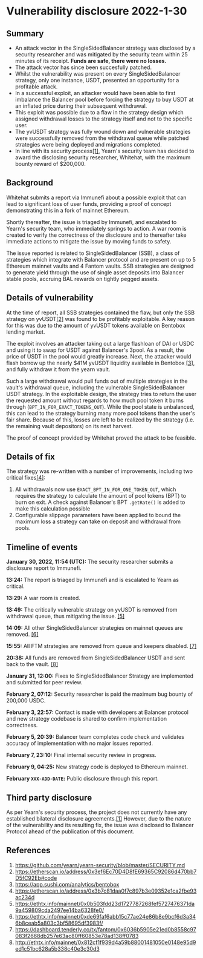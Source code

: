 # Vulnerability disclosure 2022-1-30

## Summary

- An attack vector in the SingleSidedBalancer strategy was disclosed by a security researcher and was mitigated by the security team within 25 minutes of its receipt. **Funds are safe, there were no losses.**
- The attack vector has since been succesfully patched.
- Whilst the vulnerability was present on every SingleSidedBalancer strategy, only one instance, USDT, presented an opportunity for a profitable attack.
- In a successful exploit, an attacker would have been able to first imbalance the Balancer pool before forcing the strategy to buy USDT at an inflated price during their subsequent withdrawal.
- This exploit was possible due to a flaw in the strategy design which assigned withdrawal losses to the strategy itself and not to the specific user.
- The yvUSDT strategy was fully wound down and vulnerable strategies were successfully removed from the withdrawal queue while patched strategies were being deployed and migrations completed.
- In line with its security process[[1]](#References), Yearn's security team has decided to award the disclosing security researcher, Whitehat, with the maximum bounty reward of $200,000.

## Background

Whitehat submits a report via Immunefi about a possible exploit that can lead to significant loss of user funds, providing a proof of concept demonstrating this in a fork of mainnet Ethereum.

Shortly thereafter, the issue is triaged by Immunefi, and escalated to Yearn's security team, who immediately springs to action. A war room is created to verify the correctness of the disclosure and to thereafter take immediate actions to mitigate the issue by moving funds to safety.

The issue reported is related to SingleSidedBalancer (SSB), a class of strategies which integrate with Balancer protocol and are present on up to 5 Ethereum mainnet vaults and 4 Fantom vaults. SSB strategies are designed to generate yield through the use of single asset deposits into Balancer stable pools, accruing BAL rewards on tightly pegged assets.

## Details of vulnerability

At the time of report, all SSB strategies contained the flaw, but only the SSB strategy on yvUSDT[[2]](#References) was found to be profitably exploitable. A key reason for this was due to the amount of yvUSDT tokens available on Bentobox lending market.

The exploit involves an attacker taking out a large flashloan of DAI or USDC and using it to swap for USDT against Balancer's 3pool. As a result, the price of USDT in the pool would greatly increase. Next, the attacker would flash borrow up the nearly $41M yvUSDT liquidity available in Bentobox [[3]](#References), and fully withdraw it from the yearn vault.

Such a large withdrawal would pull funds out of multiple strategies in the vault's withdrawal queue, including the vulnerable SingleSidedBalancer USDT strategy. In the exploitable design, the strategy tries to return the user the requested amount without regards to how much pool token it burns through (`BPT_IN_FOR_EXACT_TOKENS_OUT`). While the pool state is unbalanced, this can lead to the strategy burning many more pool tokens than the user's fair share. Because of this, losses are left to be realized by the strategy (i.e. the remaining vault depositors) on its next harvest.

The proof of concept provided by Whitehat proved the attack to be feasible.

## Details of fix

The strategy was re-written with a number of improvements, including two critical fixes[[4]](#References):

1. All withdrawals now use `EXACT_BPT_IN_FOR_ONE_TOKEN_OUT`, which requires the strategy to calculate the amount of pool tokens (BPT) to burn on exit. A check against Balancer's BPT `.getRate()` is added to make this calculation possible
2. Configurable slippage parameters have been applied to bound the maximum loss a strategy can take on deposit and withdrawal from pools.

## Timeline of events

**January 30, 2022, 11:54 (UTC):** The security researcher submits a disclosure report to Immunefi.

**13:24:** The report is triaged by Immunefi and is escalated to Yearn as critical.

**13:29:** A war room is created.

**13:49:** The critically vulnerable strategy on yvUSDT is removed from withdrawal queue, thus mitigating the issue. [[5]](#References)

**14:09:** All other SingleSidedBalancer strategies on mainnet queues are removed. [[6]](#References)

**15:55:** All FTM strategies are removed from queue and keepers disabled. [[7]](#References)

**20:38:** All funds are removed from SingleSidedBalancer USDT and sent back to the vault. [[8]](#References)

**January 31, 12:00:** Fixes to SingleSidedBalancer Strategy are implemented and submitted for peer review.

**February 2, 07:12:** Security researcher is paid the maximum bug bounty of 200,000 USDC.

**February 3, 22:57:** Contact is made with developers at Balancer protocol and new strategy codebase is shared to confirm implementation correctness.

**February 5, 20:39:** Balancer team completes code check and validates accuracy of implementation with no major issues reported.

**February 7, 23:10:** Final internal security review in progress.

**February 9, 04:25:** New strategy code is deployed to Ethereum mainnet.

**February `XXX-ADD-DATE`:** Public disclosure through this report.

## Third party disclosure

As per Yearn's security process, the project does not currently have any established bilateral disclosure agreements.[[1]](#References) However, due to the nature of the vulnerability and its resulting fix, the issue was disclosed to Balancer Protocol ahead of the publication of this document.

## References

1. https://github.com/yearn/yearn-security/blob/master/SECURITY.md
1. https://etherscan.io/address/0x3ef6Ec70D4D8fE69365C92086d470bb7D5fC92Eb#code
1. https://app.sushi.com/analytics/bentobox
1. https://etherscan.io/address/0x3b7c81daa0f7c897b3e09352e1ca2fbe93ac234d
1. https://ethtx.info/mainnet/0x0b503fdd23d1727787268fef5727476371da9a459809cda2497ee14ba6328fe0/
1. https://ethtx.info/mainnet/0xde69faf6abb15c77ae24e86b8e9bcf6d3a346b8ceab5a803c3bf58695df3983f/
1. https://dashboard.tenderly.co/tx/fantom/0x6036b5905e21ed0b8558c97083f2668db257e63ac80ff60853e78ad138ff0783
1. http://ethtx.info/mainnet/0x812cf1f939d4a59b88001481050e0148e95d9ed1c51bc628a5b338c40e3c30d3
